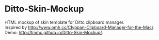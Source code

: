 Ditto-Skin-Mockup
=================

HTML mockup of skin template for Ditto clipboard manager.     
Inspired by http://www.omh.cc/Clyppan-Clipboard-Manager-for-the-Mac/.     
Demo: http://tmmc.github.io/Ditto-Skin-Mockup/.
